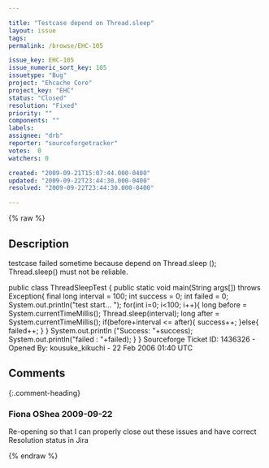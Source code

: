 ```yaml
---

title: "Testcase depend on Thread.sleep"
layout: issue
tags: 
permalink: /browse/EHC-105

issue_key: EHC-105
issue_numeric_sort_key: 105
issuetype: "Bug"
project: "Ehcache Core"
project_key: "EHC"
status: "Closed"
resolution: "Fixed"
priority: ""
components: ""
labels: 
assignee: "drb"
reporter: "sourceforgetracker"
votes:  0
watchers: 0

created: "2009-09-21T15:07:44.000-0400"
updated: "2009-09-22T23:44:30.000-0400"
resolved: "2009-09-22T23:44:30.000-0400"

---
```




{% raw %}



## Description

<div markdown="1" class="description">

testcase failed sometime because depend on Thread.sleep
();
Thread.sleep() must not be reliable.

public class ThreadSleepTest \{
 public static void main(String args[]) throws 
Exception\{
  final long interval = 100;
  int success = 0;
  int failed = 0;
  System.out.println("test start... ");
  for(int i=0; i<100; i++)\{
   long before = 
System.currentTimeMillis();
   Thread.sleep(interval);
   long after = 
System.currentTimeMillis();
   if(before+interval <= after)\{
    success++;
   \}else\{
    failed++;
   \}
  \}
  System.out.println
("Success: "+success);
  System.out.println("failed : "+failed);
 \}
\}
Sourceforge Ticket ID: 1436326 - Opened By: kousuke\_kikuchi - 22 Feb 2006 01:40 UTC

</div>

## Comments


{:.comment-heading}
### **Fiona OShea** <span class="date">2009-09-22</span>

<div markdown="1" class="comment">

Re-opening so that I can properly close out these issues and have correct Resolution status in Jira

</div>



{% endraw %}
